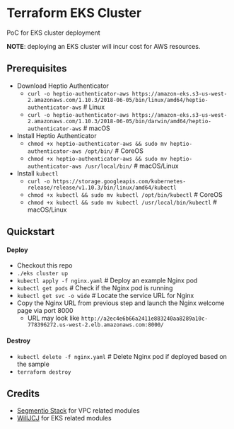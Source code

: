 # Terraform EKS Cluster
PoC for EKS cluster deployment

__NOTE__: deploying an EKS cluster will incur cost for AWS resources.

## Prerequisites
- Download Heptio Authenticator
  - `curl -o heptio-authenticator-aws https://amazon-eks.s3-us-west-2.amazonaws.com/1.10.3/2018-06-05/bin/linux/amd64/heptio-authenticator-aws` # Linux
  - `curl -o heptio-authenticator-aws https://amazon-eks.s3-us-west-2.amazonaws.com/1.10.3/2018-06-05/bin/darwin/amd64/heptio-authenticator-aws` # macOS
- Install Heptio Authenticator
  - `chmod +x heptio-authenticator-aws && sudo mv heptio-authenticator-aws /opt/bin/` # CoreOS
  - `chmod +x heptio-authenticator-aws && sudo mv heptio-authenticator-aws /usr/local/bin/` # macOS/Linux
- Install `kubectl`
  - `curl -o https://storage.googleapis.com/kubernetes-release/release/v1.10.3/bin/linux/amd64/kubectl`
  - `chmod +x kubectl && sudo mv kubectl /opt/bin/kubectl` # CoreOS
  - `chmod +x kubectl && sudo mv kubectl /usr/local/bin/kubectl` # macOS/Linux

## Quickstart
#### Deploy
- Checkout this repo
- `./eks cluster up`
- `kubectl apply -f nginx.yaml` # Deploy an example Nginx pod
- `kubectl get pods` # Check if the Nginx pod is running
- `kubectl get svc -o wide` # Locate the service URL for Nginx
- Copy the Nginx URL from previous step and launch the Nginx welcome page via port 8000
  - URL may look like `http://a2ec4e6b66a2411e883240aa8289a10c-778396272.us-west-2.elb.amazonaws.com:8000/`
#### Destroy
- `kubectl delete -f nginx.yaml` # Delete Nginx pod if deployed based on the sample
- `terraform destroy`

## Credits
- [Segmentio Stack](https://github.com/segmentio/stack) for VPC related modules
- [WillJCJ](https://github.com/WillJCJ/eks-terraform-demo) for EKS related modules

